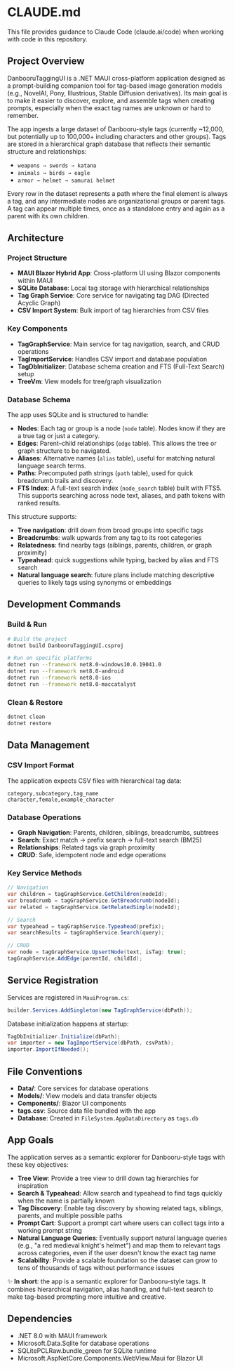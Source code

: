 # CLAUDE.md

This file provides guidance to Claude Code (claude.ai/code) when working with code in this repository.

## Project Overview

DanbooruTaggingUI is a .NET MAUI cross-platform application designed as a prompt-building companion tool for tag-based image generation models (e.g., NovelAI, Pony, Illustrious, Stable Diffusion derivatives). Its main goal is to make it easier to discover, explore, and assemble tags when creating prompts, especially when the exact tag names are unknown or hard to remember.

The app ingests a large dataset of Danbooru-style tags (currently ~12,000, but potentially up to 100,000+ including characters and other groups). Tags are stored in a hierarchical graph database that reflects their semantic structure and relationships:

- `weapons → swords → katana`
- `animals → birds → eagle`
- `armor → helmet → samurai helmet`

Every row in the dataset represents a path where the final element is always a tag, and any intermediate nodes are organizational groups or parent tags. A tag can appear multiple times, once as a standalone entry and again as a parent with its own children.

## Architecture

### Project Structure
- **MAUI Blazor Hybrid App**: Cross-platform UI using Blazor components within MAUI
- **SQLite Database**: Local tag storage with hierarchical relationships
- **Tag Graph Service**: Core service for navigating tag DAG (Directed Acyclic Graph)
- **CSV Import System**: Bulk import of tag hierarchies from CSV files

### Key Components
- **TagGraphService**: Main service for tag navigation, search, and CRUD operations
- **TagImportService**: Handles CSV import and database population
- **TagDbInitializer**: Database schema creation and FTS (Full-Text Search) setup
- **TreeVm**: View models for tree/graph visualization

### Database Schema
The app uses SQLite and is structured to handle:

- **Nodes**: Each tag or group is a node (`node` table). Nodes know if they are a true tag or just a category.
- **Edges**: Parent–child relationships (`edge` table). This allows the tree or graph structure to be navigated.
- **Aliases**: Alternative names (`alias` table), useful for matching natural language search terms.
- **Paths**: Precomputed path strings (`path` table), used for quick breadcrumb trails and discovery.
- **FTS Index**: A full-text search index (`node_search` table) built with FTS5. This supports searching across node text, aliases, and path tokens with ranked results.

This structure supports:

- **Tree navigation**: drill down from broad groups into specific tags
- **Breadcrumbs**: walk upwards from any tag to its root categories
- **Relatedness**: find nearby tags (siblings, parents, children, or graph proximity)
- **Typeahead**: quick suggestions while typing, backed by alias and FTS search
- **Natural language search**: future plans include matching descriptive queries to likely tags using synonyms or embeddings

## Development Commands

### Build & Run
```bash
# Build the project
dotnet build DanbooruTaggingUI.csproj

# Run on specific platforms
dotnet run --framework net8.0-windows10.0.19041.0
dotnet run --framework net8.0-android
dotnet run --framework net8.0-ios
dotnet run --framework net8.0-maccatalyst
```

### Clean & Restore
```bash
dotnet clean
dotnet restore
```

## Data Management

### CSV Import Format
The application expects CSV files with hierarchical tag data:
```
category,subcategory,tag_name
character,female,example_character
```

### Database Operations
- **Graph Navigation**: Parents, children, siblings, breadcrumbs, subtrees
- **Search**: Exact match → prefix search → full-text search (BM25)
- **Relationships**: Related tags via graph proximity
- **CRUD**: Safe, idempotent node and edge operations

### Key Service Methods
```csharp
// Navigation
var children = tagGraphService.GetChildren(nodeId);
var breadcrumb = tagGraphService.GetBreadcrumb(nodeId);
var related = tagGraphService.GetRelatedSimple(nodeId);

// Search
var typeahead = tagGraphService.Typeahead(prefix);
var searchResults = tagGraphService.Search(query);

// CRUD
var node = tagGraphService.UpsertNode(text, isTag: true);
tagGraphService.AddEdge(parentId, childId);
```

## Service Registration

Services are registered in `MauiProgram.cs`:
```csharp
builder.Services.AddSingleton(new TagGraphService(dbPath));
```

Database initialization happens at startup:
```csharp
TagDbInitializer.Initialize(dbPath);
var importer = new TagImportService(dbPath, csvPath);
importer.ImportIfNeeded();
```

## File Conventions

- **Data/**: Core services for database operations
- **Models/**: View models and data transfer objects
- **Components/**: Blazor UI components
- **tags.csv**: Source data file bundled with the app
- **Database**: Created in `FileSystem.AppDataDirectory` as `tags.db`

## App Goals

The application serves as a semantic explorer for Danbooru-style tags with these key objectives:

- **Tree View**: Provide a tree view to drill down tag hierarchies for inspiration
- **Search & Typeahead**: Allow search and typeahead to find tags quickly when the name is partially known
- **Tag Discovery**: Enable tag discovery by showing related tags, siblings, parents, and multiple possible paths
- **Prompt Cart**: Support a prompt cart where users can collect tags into a working prompt string
- **Natural Language Queries**: Eventually support natural language queries (e.g., "a red medieval knight's helmet") and map them to relevant tags across categories, even if the user doesn't know the exact tag name
- **Scalability**: Provide a scalable foundation so the dataset can grow to tens of thousands of tags without performance issues

✨ **In short**: the app is a semantic explorer for Danbooru-style tags. It combines hierarchical navigation, alias handling, and full-text search to make tag-based prompting more intuitive and creative.

## Dependencies

- .NET 8.0 with MAUI framework
- Microsoft.Data.Sqlite for database operations
- SQLitePCLRaw.bundle_green for SQLite runtime
- Microsoft.AspNetCore.Components.WebView.Maui for Blazor UI